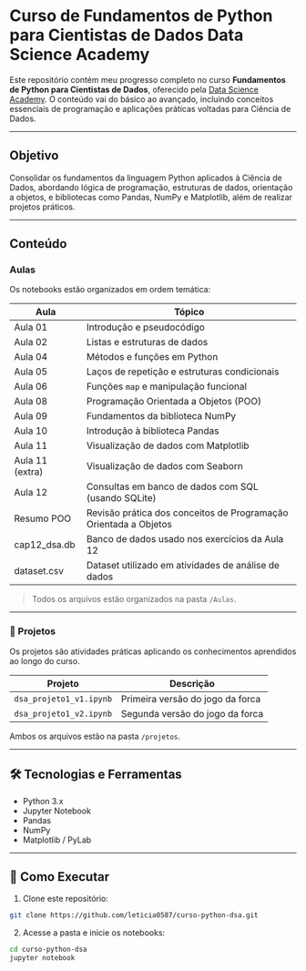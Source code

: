 # Curso de Fundamentos de Python para Cientistas de Dados  Data Science Academy

Este repositório contém meu progresso completo no curso **Fundamentos de Python para Cientistas de Dados**, oferecido pela [Data Science Academy](https://www.datascienceacademy.com.br/). O conteúdo vai do básico ao avançado, incluindo conceitos essenciais de programação e aplicações práticas voltadas para Ciência de Dados.

---

## Objetivo

Consolidar os fundamentos da linguagem Python aplicados à Ciência de Dados, abordando lógica de programação, estruturas de dados, orientação a objetos, e bibliotecas como Pandas, NumPy e Matplotlib, além de realizar projetos práticos.

---

## Conteúdo

### Aulas

Os notebooks estão organizados em ordem temática:

| Aula            | Tópico                                                           |
| --------------- | ---------------------------------------------------------------- |
| Aula 01         | Introdução e pseudocódigo                                        |
| Aula 02         | Listas e estruturas de dados                                     |
| Aula 04         | Métodos e funções em Python                                      |
| Aula 05         | Laços de repetição e estruturas condicionais                     |
| Aula 06         | Funções `map` e manipulação funcional                            |
| Aula 08         | Programação Orientada a Objetos (POO)                            |
| Aula 09         | Fundamentos da biblioteca NumPy                                  |
| Aula 10         | Introdução à biblioteca Pandas                                   |
| Aula 11         | Visualização de dados com Matplotlib                             |
| Aula 11 (extra) | Visualização de dados com Seaborn                                |
| Aula 12         | Consultas em banco de dados com SQL (usando SQLite)              |
| Resumo POO      | Revisão prática dos conceitos de Programação Orientada a Objetos |
| cap12\_dsa.db   | Banco de dados usado nos exercícios da Aula 12                   |
| dataset.csv     | Dataset utilizado em atividades de análise de dados              |

> Todos os arquivos estão organizados na pasta `/Aulas`.

---

### 🚀 Projetos

Os projetos são atividades práticas aplicando os conhecimentos aprendidos ao longo do curso.

| Projeto                     | Descrição                                                   |
| --------------------------- | ----------------------------------------------------------- |
| `dsa_projeto1_v1.ipynb` | Primeira versão do jogo da forca                            |
| `dsa_projeto1_v2.ipynb` | Segunda versão do jogo da forca  |

 Ambos os arquivos estão na pasta `/projetos`.

---


## 🛠️ Tecnologias e Ferramentas

- Python 3.x
- Jupyter Notebook
- Pandas
- NumPy
- Matplotlib / PyLab

---

## 🚀 Como Executar

1. Clone este repositório:
```bash
git clone https://github.com/leticia0587/curso-python-dsa.git
```

2. Acesse a pasta e inicie os notebooks:
```bash
cd curso-python-dsa 
jupyter notebook
````
